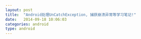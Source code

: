 ```yaml
---
layout: post
title:  "Android处理UnCatchException, 捕获崩溃异常等学习笔记!"
date:   2014-09-18 10:06:03
categories: android
type: android
---
```


